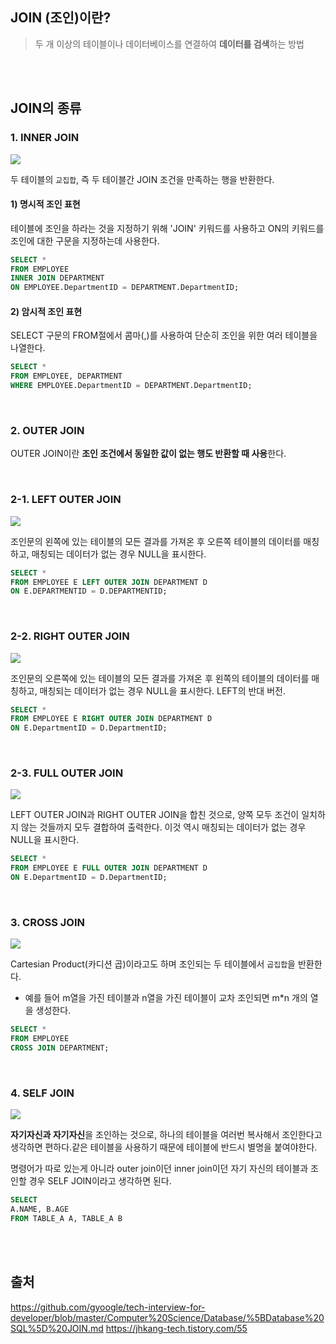 ## JOIN (조인)이란?
>두 개 이상의 테이블이나 데이터베이스를 연결하여 **데이터를 검색**하는 방법


<br><br>

## JOIN의 종류

### 1. INNER JOIN

![](https://images.velog.io/images/yanghl98/post/a9f22ec1-6ba7-41ec-978f-0f44b976f161/image.png)

두 테이블의 `교집합`, 즉 두 테이블간 JOIN 조건을 만족하는 행을 반환한다.

#### 1) 명시적 조인 표현 
테이블에 조인을 하라는 것을 지정하기 위해 'JOIN' 키워드를 사용하고 ON의 키워드를 조인에 대한 구문을 지정하는데 사용한다.

```sql
SELECT *
FROM EMPLOYEE 
INNER JOIN DEPARTMENT
ON EMPLOYEE.DepartmentID = DEPARTMENT.DepartmentID;
```
  
#### 2) 암시적 조인 표현 

SELECT 구문의 FROM절에서 콤마(,)를 사용하여 단순히 조인을 위한 여러 테이블을 나열한다.

```sql
SELECT *
FROM EMPLOYEE, DEPARTMENT
WHERE EMPLOYEE.DepartmentID = DEPARTMENT.DepartmentID;
```

<br>

### 2. OUTER JOIN
OUTER JOIN이란 **조인 조건에서 동일한 값이 없는 행도 반환할 때 사용**한다.

<br>

### 2-1. LEFT OUTER JOIN
![](https://images.velog.io/images/yanghl98/post/a9780b09-a808-4860-a1ac-c64a1a327aa3/image.png)

조인문의 왼쪽에 있는 테이블의 모든 결과를 가져온 후 오른쪽 테이블의 데이터를 매칭하고, 매칭되는 데이터가 없는 경우 NULL을 표시한다.

```sql
SELECT *
FROM EMPLOYEE E LEFT OUTER JOIN DEPARTMENT D 
ON E.DEPARTMENTID = D.DEPARTMENTID;
```

<br>

### 2-2. RIGHT OUTER JOIN
![](https://images.velog.io/images/yanghl98/post/27098f6e-6f3b-4ee5-8f3d-4a51134704fb/image.png)

조인문의 오른쪽에 있는 테이블의 모든 결과를 가져온 후 왼쪽의 테이블의 데이터를 매칭하고, 매칭되는 데이터가 없는 경우 NULL을 표시한다. LEFT의 반대 버전.

```sql
SELECT *
FROM EMPLOYEE E RIGHT OUTER JOIN DEPARTMENT D
ON E.DepartmentID = D.DepartmentID;
```

<br>


### 2-3. FULL OUTER JOIN

![](https://images.velog.io/images/yanghl98/post/5cfb50d5-6b1d-424f-894a-f97d7eaddf4c/image.png)

LEFT OUTER JOIN과 RIGHT OUTER JOIN을 합친 것으로, 양쪽 모두 조건이 일치하지 않는 것들까지 모두 결합하여 출력한다. 이것 역시 매칭되는 데이터가 없는 경우 NULL을 표시한다.

```sql
SELECT *
FROM EMPLOYEE E FULL OUTER JOIN DEPARTMENT D
ON E.DepartmentID = D.DepartmentID;
```

<br>

### 3. CROSS JOIN

![](https://images.velog.io/images/yanghl98/post/30ed3621-e112-4ec1-97ac-0121f8a7c35b/image.png)

Cartesian Product(카디션 곱)이라고도 하며 조인되는 두 테이블에서 `곱집합`을 반환한다. 

- 예를 들어 m열을 가진 테이블과 n열을 가진 테이블이 교차 조인되면 m*n 개의 열을 생성한다. 

```sql
SELECT *
FROM EMPLOYEE 
CROSS JOIN DEPARTMENT;
```

<br>

### 4. SELF JOIN
![](https://images.velog.io/images/yanghl98/post/7252760a-19d8-436c-a9d9-0d47f1054541/image.png)

**자기자신과 자기자신**을 조인하는 것으로, 하나의 테이블을 여러번 복사해서 조인한다고 생각하면 편하다.같은 테이블을 사용하기 때문에 테이블에 반드시 별명을 붙여야한다.

명령어가 따로 있는게 아니라 outer join이던 inner join이던 자기 자신의 테이블과 조인할 경우 SELF JOIN이라고 생각하면 된다.

```sql
SELECT
A.NAME, B.AGE
FROM TABLE_A A, TABLE_A B
```

<br><br>

## 출처
https://github.com/gyoogle/tech-interview-for-developer/blob/master/Computer%20Science/Database/%5BDatabase%20SQL%5D%20JOIN.md
https://jhkang-tech.tistory.com/55
